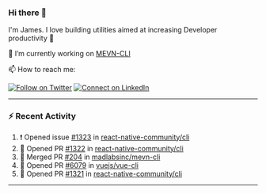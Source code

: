 ### Hi there 👋

I'm James. I love building utilities aimed at increasing Developer productivity :raised_hands: 

🔭 I’m currently working on [MEVN-CLI](https://github.com/madlabsinc/mevn-cli)

📫 How to reach me:

[![Follow on Twitter](https://img.shields.io/badge/--twitter?label=Twitter&logo=Twitter&style=social)](https://twitter.com/james_madhacks) [![Connect on LinkedIn](https://img.shields.io/badge/--linkedin?label=LinkedIn&logo=LinkedIn&style=social)](https://www.linkedin.com/in/jamesgeorge007)

---

### :zap: Recent Activity

<!--START_SECTION:activity-->
1. ❗️ Opened issue [#1323](https://github.com/react-native-community/cli/issues/1323) in [react-native-community/cli](https://github.com/react-native-community/cli)
2. 💪 Opened PR [#1322](https://github.com/react-native-community/cli/pull/1322) in [react-native-community/cli](https://github.com/react-native-community/cli)
3. 🎉 Merged PR [#204](https://github.com/madlabsinc/mevn-cli/pull/204) in [madlabsinc/mevn-cli](https://github.com/madlabsinc/mevn-cli)
4. 💪 Opened PR [#6079](https://github.com/vuejs/vue-cli/pull/6079) in [vuejs/vue-cli](https://github.com/vuejs/vue-cli)
5. 💪 Opened PR [#1321](https://github.com/react-native-community/cli/pull/1321) in [react-native-community/cli](https://github.com/react-native-community/cli)
<!--END_SECTION:activity-->

---

<!--
**jamesgeorge007/jamesgeorge007** is a ✨ _special_ ✨ repository because its `README.md` (this file) appears on your GitHub profile.

Here are some ideas to get you started:

- 🌱 I’m currently learning ...
- 👯 I’m looking to collaborate on ...
- 🤔 I’m looking for help with ...
- 💬 Ask me about ...
- 😄 Pronouns: ...
- ⚡ Fun fact: ...
-->

